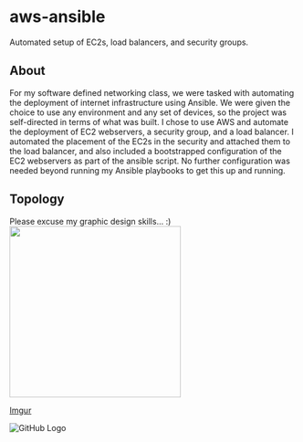 # aws-ansible
Automated setup of EC2s, load balancers, and security groups.

## About

For my software defined networking class, we were tasked with automating the deployment of internet infrastructure using Ansible. We were given the choice to use any environment and any set of devices, so the project was self-directed in terms of what was built. I chose to use AWS and automate the deployment of EC2 webservers, a security group, and a load balancer. I automated the placement of the EC2s in the security and attached them to the load balancer, and also included a bootstrapped configuration of the EC2 webservers as part of the ansible script. No further configuration was needed beyond running my Ansible playbooks to get this up and running.

## Topology

Please excuse my graphic design skills... :)
<img src="[Imgur](https://i.imgur.com/gchQMb2.png)" width="300">

[Imgur](https://i.imgur.com/gchQMb2.png)

![GitHub Logo](https://i.imgur.com/4TPZmAS.png)
